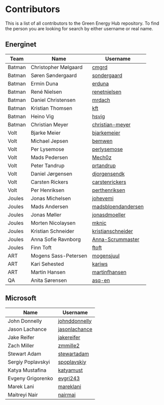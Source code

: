 # Contributors

This is a list of all contributors to the Green Energy Hub repository.
To find the person you are looking for search by either username or real name.

## Energinet

| Team | Name | Username |
| --- | --- | --- |
| Batman | Christopher Mølgaard | [cmgrd](https://github.com/cmgrd) |
| Batman | Søren Søndergaard | [sondergaard](https://github.com/sondergaard) |
| Batman | Ermin Duna | [erduna](https://github.com/erduna) |
| Batman | René Nielsen | [renetnielsen](https://github.com/renetnielsen) |
| Batman | Daniel Christensen | [mrdach](https://github.com/mrdach) |
| Batman | Kristian Thomsen | [kft](https://github.com/kft) |
| Batman | Heino Vig | [hsvig](https://github.com/hsvig) |
| Batman | Christian Meyer | [christian-meyer](https://github.com/christian-meyer) |
| Volt | Bjarke Meier | [bjarkemeier](https://github.com/bjarkemeier) |
| Volt | Michael Jepsen | [bemwen](https://github.com/bemwen) |
| Volt | Per Lysemose | [perlysemose](https://github.com/perlysemose) |
| Volt | Mads Pedersen | [Mech0z](https://github.com/Mech0z) |
| Volt | Peter Tandrup | [prtandrup](https://github.com/prtandrup) |
| Volt | Daniel Jørgensen | [djorgensendk](https://github.com/djorgensendk) |
| Volt | Carsten Rickers | [carstenrickers](https://github.com/carstenrickers) |
| Volt | Per Henriksen | [perthenriksen](https://github.com/perthenriksen) |
| Joules | Jonas Michelsen | [johevemi](https://github.com/johevemi) |
| Joules | Mads Andersen | [madsbloendandersen](https://github.com/madsbloendandersen) |
| Joules | Jonas Møller | [jonasdmoeller](https://github.com/jonasdmoeller) |
| Joules | Morten Nicolaysen | [mknic](https://github.com/mknic) |
| Joules | Kristian Schneider | [kristianschneider](https://github.com/kristianschneider) |
| Joules | Anna Sofie Ravnborg | [Anna-Scrummaster](https://github.com/Anna-Scrummaster) |
| Joules | Finn Toft | [ftoft](https://github.com/ftoft) |
| ART | Mogens Sass-Petersen | [mogensjuul](https://github.com/mogensjuul) |
| ART | Kari Sehested | [kariws](https://github.com/kariws) |
| ART | Martin Hansen | [martinfhansen](https://github.com/martinfhansen) |
| QA | Anita Sørensen | [asq-en](https://github.com/asq-en) |

## Microsoft

Name | Username |
| --- | --- |
| John Donnelly | [johnddonnelly](https://github.com/johnddonnelly) |
| Jason Lachance | [jasonlachance](https://github.com/jasonlachance) |
| Jake Reifer | [jakereifer](https://github.com/jakereifer) |
| Zach Miller | [zmmille2](https://github.com/zmmille2) |
| Stewart Adam | [stewartadam](https://github.com/stewartadam) |
| Sergiy Poplavskyi | [spoplavskiy](https://github.com/spoplavskiy) |
| Katya Mustafina | [katyamust](https://github.com/katyamust) |
| Evgeny Grigorenko | [evgri243](https://github.com/evgri243) |
| Marek Lani | [mareklani](https://github.com/mareklani) |
| Maitreyi Nair | [nairmai](https://github.com/nairmai) |
